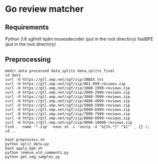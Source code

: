 # Go review matcher

## Requirements
Python 3.6
sgfmill
tqdm
mosesdecoder (put in the root directory)
fastBPE (put in the root directory)

## Preprocessing

```
mkdir data processed data_splits data_splits_final
cd data
curl -O https://gtl.xmp.net/sgf/zip/INDEX.txt
curl -O https://gtl.xmp.net/sgf/zip/001-999-reviews.zip
curl -O https://gtl.xmp.net/sgf/zip/1000-1999-reviews.zip
curl -O https://gtl.xmp.net/sgf/zip/2000-2999-reviews.zip
curl -O https://gtl.xmp.net/sgf/zip/3000-3999-reviews.zip
curl -O https://gtl.xmp.net/sgf/zip/4000-4999-reviews.zip
curl -O https://gtl.xmp.net/sgf/zip/5000-5999-reviews.zip
curl -O https://gtl.xmp.net/sgf/zip/6000-6999-reviews.zip
curl -O https://gtl.xmp.net/sgf/zip/7000-7999-reviews.zip
curl -O https://gtl.xmp.net/sgf/zip/8000-8999-reviews.zip
curl -O https://gtl.xmp.net/sgf/zip/9000-10000-reviews.zip
find . -name '*.zip' -exec sh -c 'unzip -d "${1%.*}" "$1"' _ {} \;
cd ..

bash preprocess.sh
python split_data.py
bash apply_bpe.sh
python remove_old_comments.py
python get_neg_samples.py
```
